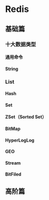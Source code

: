 # Redis

## 基础篇

### 十大数据类型

#### 通用命令



#### String

### List

#### Hash

#### Set

#### ZSet（Sorted Set）

#### BitMap

#### HyperLogLog

#### GEO

#### Stream

#### BitFiled

## 高阶篇